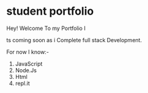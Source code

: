 # student portfolio
Hey! Welcome To my Portfolio I

ts coming soon as i Complete full stack Development.

For now I know:-
1. JavaScript
2. Node.Js
3. Html
4. repl.it
